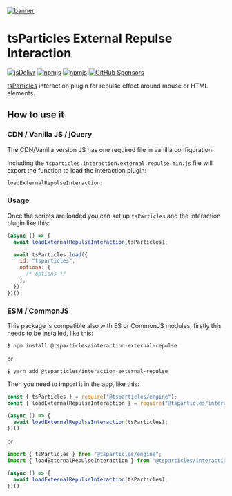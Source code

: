 [![banner](https://particles.js.org/images/banner2.png)](https://particles.js.org)

# tsParticles External Repulse Interaction

[![jsDelivr](https://data.jsdelivr.com/v1/package/npm/@tsparticles/interaction-external-repulse/badge)](https://www.jsdelivr.com/package/npm/@tsparticles/interaction-external-repulse)
[![npmjs](https://badge.fury.io/js/@tsparticles/interaction-external-repulse.svg)](https://www.npmjs.com/package/@tsparticles/interaction-external-repulse)
[![npmjs](https://img.shields.io/npm/dt/@tsparticles/interaction-external-repulse)](https://www.npmjs.com/package/@tsparticles/interaction-external-repulse) [![GitHub Sponsors](https://img.shields.io/github/sponsors/matteobruni)](https://github.com/sponsors/matteobruni)

[tsParticles](https://github.com/tsparticles/tsparticles) interaction plugin for repulse effect around mouse or HTML
elements.

## How to use it

### CDN / Vanilla JS / jQuery

The CDN/Vanilla version JS has one required file in vanilla configuration:

Including the `tsparticles.interaction.external.repulse.min.js` file will export the function to load the interaction
plugin:

```javascript
loadExternalRepulseInteraction;
```

### Usage

Once the scripts are loaded you can set up `tsParticles` and the interaction plugin like this:

```javascript
(async () => {
  await loadExternalRepulseInteraction(tsParticles);

  await tsParticles.load({
    id: "tsparticles",
    options: {
      /* options */
    },
  });
})();
```

### ESM / CommonJS

This package is compatible also with ES or CommonJS modules, firstly this needs to be installed, like this:

```shell
$ npm install @tsparticles/interaction-external-repulse
```

or

```shell
$ yarn add @tsparticles/interaction-external-repulse
```

Then you need to import it in the app, like this:

```javascript
const { tsParticles } = require("@tsparticles/engine");
const { loadExternalRepulseInteraction } = require("@tsparticles/interaction-external-repulse");

(async () => {
  await loadExternalRepulseInteraction(tsParticles);
})();
```

or

```javascript
import { tsParticles } from "@tsparticles/engine";
import { loadExternalRepulseInteraction } from "@tsparticles/interaction-external-repulse";

(async () => {
  await loadExternalRepulseInteraction(tsParticles);
})();
```
